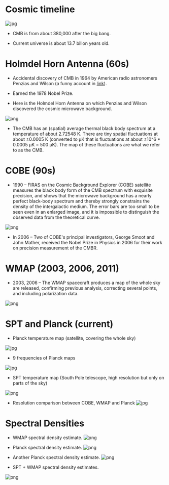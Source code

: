 

Cosmic timeline
============================================
![jpg](figures/CMB_Timeline300_no_WMAP.jpg)



* CMB is from about 380,000 after the big bang.

* Current universe is about 13.7 billon years old.


Holmdel Horn Antenna (60s)
==============================================

* Accidental discovery of CMB in 1964 by American radio astronomers Penzias and Wilson (a funny account in [link](https://www.youtube.com/watch?v=kvlCFyufaJ8)).

* Earned the 1978 Nobel Prize.

* Here is the Holmdel Horn Antenna on which Penzias and Wilson discovered the cosmic microwave background.

![png](figures/Holmdel_Horn_Antenna.png)

* The CMB has an (spatial) average thermal black body spectrum at a temperature of about 2.72548 K. There are tiny spatial fluctuations at about ±0.0005 K (converted to μK that is fluctuations at about ±10^6 * 0.0005 μK  = 500 μK). The map of these fluctuations are what we refer to as the CMB.


COBE (90s)
==============================================

* 1990 – FIRAS on the Cosmic Background Explorer (COBE) satellite measures the black body form of the CMB spectrum with exquisite precision, and shows that the microwave background has a nearly perfect black-body spectrum and thereby strongly constrains the density of the intergalactic medium. The error bars are too small to be seen even in an enlarged image, and it is impossible to distinguish the observed data from the theoretical curve.


![png](figures/COBE_blackbody.png)


* In 2006 – Two of COBE's principal investigators, George Smoot and John Mather, received the Nobel Prize in Physics in 2006 for their work on precision measurement of the CMBR.



WMAP (2003, 2006, 2011)
=====================================================

* 2003, 2006 – The WMAP spacecraft produces a map of the whole sky are released, confirming previous analysis, correcting several points, and including polarization data.


![png](figures/WMAPmap.png)

SPT and Planck (current)
=====================================================


* Planck temperature map (satellite, covering the whole sky)

![jpg](figures/Planck_CMB.jpg)

* 9 frequencies of Planck maps

![jpg](figures/9-freqs-2015_black.jpg)


* SPT temperature map (South Pole telescope, high resolution but only on parts of the sky)

![png](figures/SPT.png)


* Resolution comparison between COBE, WMAP and Planck
![jpg](figures/COBE_WMAP_Planck.jpg)



Spectral Densities
==================================================

* WMAP spectral density estimate.
![png](figures/WMAPcTT.png)

* Planck spectral density estimate.
![png](figures/Planck_sptra_linearx.png)


* Another Planck spectral density estimate.
![png](figures/Figures_planck2014_TT_Dl_NORES_bin30_w88mm.png)


* SPT + WMAP spectral density estimates.

![png](figures/SPT+WMAP_spectra.png)
